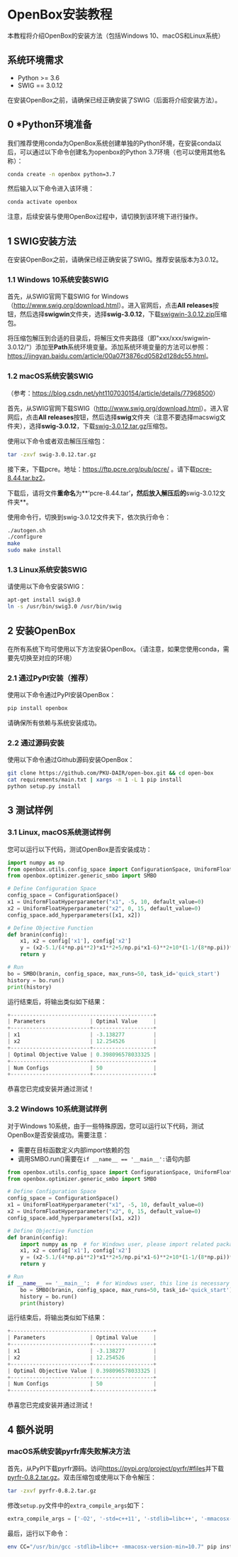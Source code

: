 # OpenBox安装教程

本教程将介绍OpenBox的安装方法（包括Windows 10、macOS和Linux系统）

## 系统环境需求

+ Python >= 3.6
+ SWIG == 3.0.12

在安装OpenBox之前，请确保已经正确安装了SWIG（后面将介绍安装方法）。

## 0 *Python环境准备

我们推荐使用conda为OpenBox系统创建单独的Python环境，在安装conda以后，可以通过以下命令创建名为openbox的Python 3.7环境（也可以使用其他名称）：

```bash
conda create -n openbox python=3.7
```

然后输入以下命令进入该环境：

```bash
conda activate openbox
```

注意，后续安装与使用OpenBox过程中，请切换到该环境下进行操作。

## 1 SWIG安装方法

在安装OpenBox之前，请确保已经正确安装了SWIG。推荐安装版本为3.0.12。

### 1.1 Windows 10系统安装SWIG

首先，从SWIG官网下载SWIG for Windows（<http://www.swig.org/download.html>）。进入官网后，点击**All releases**按钮，然后选择**swigwin**文件夹，选择**swig-3.0.12**，下载[swigwin-3.0.12.zip](https://sourceforge.net/projects/swig/files/swigwin/swigwin-3.0.12/swigwin-3.0.12.zip/download)压缩包。

将压缩包解压到合适的目录后，将解压文件夹路径（即"xxx/xxx/swigwin-3.0.12/"）添加至**Path**系统环境变量。添加系统环境变量的方法可以参照：<https://jingyan.baidu.com/article/00a07f3876cd0582d128dc55.html>。

### 1.2 macOS系统安装SWIG

（参考：<https://blog.csdn.net/yht1107030154/article/details/77968500>）

首先，从SWIG官网下载SWIG（<http://www.swig.org/download.html>）。进入官网后，点击**All releases**按钮，然后选择**swig**文件夹（注意不要选择macswig文件夹），选择**swig-3.0.12**，下载[swig-3.0.12.tar.gz](https://sourceforge.net/projects/swig/files/swig/swig-3.0.12/swig-3.0.12.tar.gz/download)压缩包。

使用以下命令或者双击解压压缩包：

```bash
tar -zxvf swig-3.0.12.tar.gz
```

接下来，下载pcre。地址：https://ftp.pcre.org/pub/pcre/ 。请下载[pcre-8.44.tar.bz2](https://ftp.pcre.org/pub/pcre/pcre-8.44.tar.bz2)。

下载后，请将文件**重命名**为**‘pcre-8.44.tar’**，然后放入解压后的**swig-3.0.12文件夹**。

使用命令行，切换到swig-3.0.12文件夹下，依次执行命令：

```bash
./autogen.sh 
./configure 
make 
sudo make install
```

### 1.3 Linux系统安装SWIG

请使用以下命令安装SWIG：

```bash
apt-get install swig3.0
ln -s /usr/bin/swig3.0 /usr/bin/swig
```

## 2 安装OpenBox

在所有系统下均可使用以下方法安装OpenBox。（请注意，如果您使用conda，需要先切换至对应的环境）

### 2.1 通过PyPI安装（推荐）

使用以下命令通过PyPI安装OpenBox：

```bash
pip install openbox
```

请确保所有依赖与系统安装成功。

### 2.2 通过源码安装

使用以下命令通过Github源码安装OpenBox：

```bash
git clone https://github.com/PKU-DAIR/open-box.git && cd open-box
cat requirements/main.txt | xargs -n 1 -L 1 pip install
python setup.py install
```

## 3 测试样例

### 3.1 Linux, macOS系统测试样例

您可以运行以下代码，测试OpenBox是否安装成功：

```python
import numpy as np
from openbox.utils.config_space import ConfigurationSpace, UniformFloatHyperparameter
from openbox.optimizer.generic_smbo import SMBO

# Define Configuration Space
config_space = ConfigurationSpace()
x1 = UniformFloatHyperparameter("x1", -5, 10, default_value=0)
x2 = UniformFloatHyperparameter("x2", 0, 15, default_value=0)
config_space.add_hyperparameters([x1, x2])

# Define Objective Function
def branin(config):
    x1, x2 = config['x1'], config['x2']
    y = (x2-5.1/(4*np.pi**2)*x1**2+5/np.pi*x1-6)**2+10*(1-1/(8*np.pi))*np.cos(x1)+10
    return y

# Run
bo = SMBO(branin, config_space, max_runs=50, task_id='quick_start')
history = bo.run()
print(history)
```

运行结束后，将输出类似如下结果：

```python
+---------------------------------------------+
| Parameters              | Optimal Value     |
+-------------------------+-------------------+
| x1                      | -3.138277         |
| x2                      | 12.254526         |
+-------------------------+-------------------+
| Optimal Objective Value | 0.398096578033325 |
+-------------------------+-------------------+
| Num Configs             | 50                |
+-------------------------+-------------------+
```

恭喜您已完成安装并通过测试！

### 3.2 Windows 10系统测试样例

对于Windows 10系统，由于一些特殊原因，您可以运行以下代码，测试OpenBox是否安装成功。需要注意：
+ 需要在目标函数定义内部import依赖的包
+ 调用SMBO.run()需要在`if __name__ == '__main__':`语句内部

```python
from openbox.utils.config_space import ConfigurationSpace, UniformFloatHyperparameter
from openbox.optimizer.generic_smbo import SMBO

# Define Configuration Space
config_space = ConfigurationSpace()
x1 = UniformFloatHyperparameter("x1", -5, 10, default_value=0)
x2 = UniformFloatHyperparameter("x2", 0, 15, default_value=0)
config_space.add_hyperparameters([x1, x2])

# Define Objective Function
def branin(config):
    import numpy as np  # for Windows user, please import related packages in objective function
    x1, x2 = config['x1'], config['x2']
    y = (x2-5.1/(4*np.pi**2)*x1**2+5/np.pi*x1-6)**2+10*(1-1/(8*np.pi))*np.cos(x1)+10
    return y

# Run
if __name__ == '__main__':  # for Windows user, this line is necessary
    bo = SMBO(branin, config_space, max_runs=50, task_id='quick_start')
    history = bo.run()
    print(history)
```

运行结束后，将输出类似如下结果：

```python
+---------------------------------------------+
| Parameters              | Optimal Value     |
+-------------------------+-------------------+
| x1                      | -3.138277         |
| x2                      | 12.254526         |
+-------------------------+-------------------+
| Optimal Objective Value | 0.398096578033325 |
+-------------------------+-------------------+
| Num Configs             | 50                |
+-------------------------+-------------------+
```

恭喜您已完成安装并通过测试！

## 4 额外说明

### macOS系统安装pyrfr库失败解决方法

首先，从PyPI下载pyrfr源码。访问<https://pypi.org/project/pyrfr/#files>并下载[pyrfr-0.8.2.tar.gz](https://files.pythonhosted.org/packages/74/5f/3b2dd73fea58c5c893ae10156b5e135706b4136b810c1e0cf5fe089f944b/pyrfr-0.8.2.tar.gz)。双击压缩包或使用以下命令解压：

```bash
tar -zxvf pyrfr-0.8.2.tar.gz
```

修改`setup.py`文件中的`extra_compile_args`如下：

```python
extra_compile_args = ['-O2', '-std=c++11', '-stdlib=libc++', '-mmacosx-version-min=10.7']
```

最后，运行以下命令：

```bash
env CC="/usr/bin/gcc -stdlib=libc++ -mmacosx-version-min=10.7" pip install .
```

